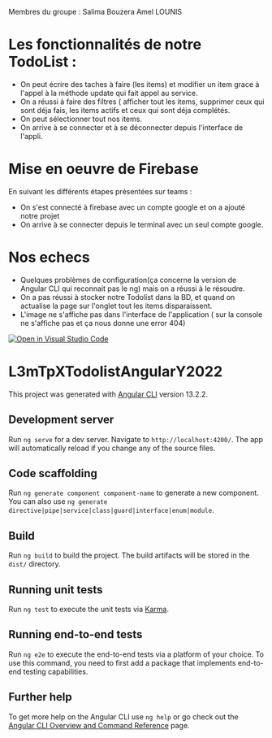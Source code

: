 Membres du groupe : 
Salima Bouzera 
Amel LOUNIS 

# Les fonctionnalités de notre  TodoList : 

- On peut écrire des taches à faire (les items) et modifier un item grace à l'appel à la méthode update qui fait appel au service.
- On a réussi à faire des filtres ( afficher tout les items, supprimer ceux qui sont déja fais, les items actifs et ceux qui sont déja complétés.
- On peut sélectionner tout nos items. 
- On arrive à se connecter et à se déconnecter depuis l'interface de l'appli.

# Mise en oeuvre de Firebase  
 En suivant les différents étapes présentées sur teams : 
 - On s'est connecté à firebase avec un compte google et on a ajouté notre projet 
 - On arrive à se connecter depuis le terminal avec un seul compte google.
 

# Nos echecs 
-  Quelques problèmes de configuration(ça concerne la version de Angular CLI qui reconnait pas le ng) mais on a réussi à le résoudre.
 - On a pas réussi à stocker notre Todolist dans la BD, et quand on actualise la page sur l'onglet tout les items disparaissent. 
- L'image ne s'affiche pas dans l'interface de l'application ( sur la console ne s'affiche pas et ça nous donne une error 404) 









[![Open in Visual Studio Code](https://classroom.github.com/assets/open-in-vscode-f059dc9a6f8d3a56e377f745f24479a46679e63a5d9fe6f495e02850cd0d8118.svg)](https://classroom.github.com/online_ide?assignment_repo_id=7359558&assignment_repo_type=AssignmentRepo)
# L3mTpXTodolistAngularY2022

This project was generated with [Angular CLI](https://github.com/angular/angular-cli) version 13.2.2.

## Development server

Run `ng serve` for a dev server. Navigate to `http://localhost:4200/`. The app will automatically reload if you change any of the source files.

## Code scaffolding

Run `ng generate component component-name` to generate a new component. You can also use `ng generate directive|pipe|service|class|guard|interface|enum|module`.

## Build

Run `ng build` to build the project. The build artifacts will be stored in the `dist/` directory.

## Running unit tests

Run `ng test` to execute the unit tests via [Karma](https://karma-runner.github.io).

## Running end-to-end tests

Run `ng e2e` to execute the end-to-end tests via a platform of your choice. To use this command, you need to first add a package that implements end-to-end testing capabilities.

## Further help

To get more help on the Angular CLI use `ng help` or go check out the [Angular CLI Overview and Command Reference](https://angular.io/cli) page.
